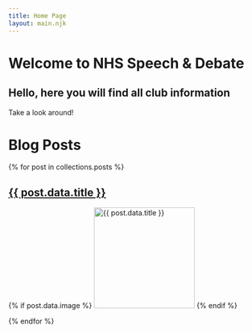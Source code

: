 ```yaml
---
title: Home Page
layout: main.njk
---
```

# Welcome to NHS Speech & Debate

## Hello, here you will find all club information

Take a look around!

# Blog Posts

{% for post in collections.posts %}

<article>
<h2><a href="/posts/{{ post.data.slug }}/">{{ post.data.title }}</a></h2>
{% if post.data.image %}
<img src="{{ post.data.image }}" alt="{{ post.data.title }}" width="200" />
{% endif %}
</article>

{% endfor %}

&nbsp;